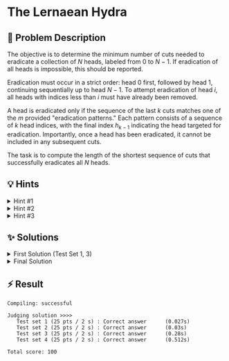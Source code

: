 # The Lernaean Hydra

## 📝 Problem Description
The objective is to determine the minimum number of cuts needed to eradicate a collection of $N$ heads, labeled from $0$ to $N-1$. If eradication of all heads is impossible, this should be reported.

Eradication must occur in a strict order: head $0$ first, followed by head $1$, continuing sequentially up to head $N-1$. To attempt eradication of head $i$, all heads with indices less than $i$ must have already been removed.

A head is eradicated only if the sequence of the last $k$ cuts matches one of the $m$ provided "eradication patterns." Each pattern consists of a sequence of $k$ head indices, with the final index $h_{k-1}$ indicating the head targeted for eradication. Importantly, once a head has been eradicated, it cannot be included in any subsequent cuts.

The task is to compute the length of the shortest sequence of cuts that successfully eradicates all $N$ heads.

## 💡 Hints

<details>

<summary>Hint #1</summary>

The problem specifies a strict order for eradicating the heads: $0, 1, \dots, N-1$. The process of eradicating head $i$ can only begin after head $i-1$ is gone. This sequential nature suggests that you can build the solution step-by-step, solving for one head at a time. Think about what information you need to carry over from the successful eradication of head $i-1$ to calculate the cost of eradicating head $i$.
</details>

<details>

<summary>Hint #2</summary>

Take a closer look at the input constraints: the problem provides values like the maximum number of times a head may appear in patterns, and the maximum pattern length $k$ is quite small. These "strange" constraints are not typical for most algorithms, and often hint towards a specific approach. What kind of algorithm is well-suited for problems with small pattern sizes and restrictions on repeated elements? Try to connect these observations to a technique that can efficiently handle such state transitions and overlapping subproblems.

</details>

<details>

<summary>Hint #3</summary>

This problem is a perfect fit for Dynamic Programming. Let's define a DP state. A natural choice is $DP(i, p)$, representing the minimum total cuts to eradicate all heads up to and including head $i$, with the eradication of head $i$ being accomplished using pattern $p$.

To compute $DP(i, p_{\text{current}})$, you would transition from a state for the previous head, $(i-1, p_{\text{previous}})$. The number of additional cuts required for this transition depends on the overlap between the end of the cut sequence for $p_{\text{previous}}$ and the beginning of the pattern $p_{\text{current}}$. A larger overlap means fewer new cuts are needed. A critical detail is to always verify that any new, non-overlapping cuts do not involve heads that have already been eradicated.

</details>

## ✨ Solutions

<details>

<summary>First Solution (Test Set 1, 3)</summary>

When reading the problem we can realize that some “**strange**” inputs are given. E.g. usually the “*maximum number of times a head may appear*” $d$ is not something that many algorithms would need. 
After some thinking we can stumble upon **Dynamic Programming**.
(I know, this is not the best way but it works… sometimes….)

When experimenting with different DP Dimensions it is quite clear that one dimension $i$ needs to be **the index of current head we are trying to kill**. <br />
This is especially apparent because of the statement “*… that (and only that!) particular head is eradicated if and only if all heads j < i have been eradicated*”. This means that we have to kill the heads from left to right one by one, which makes it very appealing to choose one of our DP Dimensions for that

Additionally it might be appealing to model the last $k$ cuts we performed as DP Dimensions. However, as $k \leq 10$, this will **explode** if we add $10$ dimensions each of size $n = 10^3$.
Therefore, after some thinking we can come up with the following **DP Dimensions**:

- $i$: The index of the head we are trying to kill
- $p$: The pattern for this head we are trying to use to kill the head

**Note**: We can efficiently get the pattern for each head by accordingly “storing” them in a 3D Vector while we parse the input.

Naturally the **values of this DP will give the number of cuts**, we need to perform to kill the head $i$ (and therefore also all previous heads) using pattern $p$.

For our **Base Case**, we can realize that the first head will **always require** $k$ cuts, as we can not use any previous cuts, as there have not been any previous cuts. Therefore we will initialize our DP as `dp[0][p] = k` for all patterns `p` the first head can be killed with.
**Note**: As we want to minimize the number of cuts, we will initialize all entries with $\infty$ (invalid) and only enter valid values one we reach them

For the **Recursive Case**, we can then calculate the entry `dp[i][p]` as follows.

1. Check if the pattern `p` can be executed **individually** (ignoring any previous cuts). 
This is **not always the case**, as `p` **might contain a head** `h` **we have already killed** `h < i` which is not allowed (”*Once a head has been eradicated, it cannot be cut anymore*”).
If we can execute it individually the previous pattern `p_prev` does not matter, so we simply take the previous pattern and add the length `k` of the current pattern `p` to it: 

    `dp[i][p] = std::min(dp[i][p], dp[i-1][prev_p] + k)`
    
    **Intuition**: We do not have to use the previous cuts we made. We can just ignore them and execute the entire pattern `p` and kill the current head `i` using that (or at least try) in that case we need to perform `k` cuts for the pattern. Therefore we just take the minimum number of cuts from the previous head `dp[i-1][prev_p]` and add `k` (as we do not care about the previous pattern)
    
2. Check if we can **reuse/match** part of the pattern `p` with any of the **previous patterns** `prev_p` from the last head `i-1`.
For this we can will simply compare the current pattern `p` to all previous patterns `prev_p` from the last head `i-1`. At each head we will test if there is any match between them by considering all possible number of matches `n_matches` from `1` to `k-1`. 
    
    We will then simply **loop over the patterns to check if they match** <br />
    This might seem inefficient but as the patterns are relatively small and we only have a few patterns per head this is fine
    
    When a match with `n_matches` is found, we can simply update our DP entry as: 

    `dp[i][p] = std::min(dp[i][p], dp[i-1][prev_p] + k - n_matches)`

    Note the only thing that really changed here in comparison to 1., is that we subtract `n_matches` because we were able to reuse `n_matches` cuts from the previous pattern `p_prev`
    
**Note**: We also always have to check if `p_prev` itself was possible. If not we can not continue of of it

Implementing this will already yield a couple of points but there is still a bug in this code.

### Code
```cpp
#include <iostream>
#include <vector>
#include <unordered_map>
#include <limits>
#include <cmath>

typedef std::vector<int> VI;
typedef std::vector<VI> VVI;
typedef std::vector<VVI> VVVI;

typedef std::vector<long> VL;
typedef std::vector<VL> VVL;


// Each pattern can only be used once
// To kill head i, all heads j < i need to be killed before

// Last Cut as DP dimension -> not feasible as there are n possibilities and in the end we would have to store n^9


const long INF = std::numeric_limits<long>::max();

void solve() {
  // ===== READ INPUT =====
  int n, m, k, d; std::cin >> n >> m >> k >> d;
  
  VVVI head_to_patterns(n);
  VI head_to_num_patterns(n, 0);
  for(int i = 0; i < m; ++i) {
    // Read Pattern i
    std::vector<int> pattern; pattern.reserve(k);
    for(int j = 0; j < k; ++j) {
      int h; std::cin >> h; 
      pattern.push_back(h);
    }
    
    // Store Pattern i for the according head
    head_to_patterns[pattern[k-1]].push_back(pattern);
    head_to_num_patterns[pattern[k-1]]++;
  }

  // ===== SOLVE =====
  VVL dp(n, VL(d, std::numeric_limits<long>::max()));
  
  // Initialize DP table for the first head
  for(int p = 0; p < head_to_num_patterns[0]; ++p) {
    dp[0][p] = k;
  }
  
  for(int i = 1; i < n; ++i) {
    for(int p = 0; p < head_to_num_patterns[i]; ++p) {
      // Check if it would be possible to execute the pattern individually
      bool possible = true;
      for(int h = 0; h < k; ++h) {
        if(head_to_patterns[i][p][h] < i) { 
          possible = false;
          break;
        }
      }
      
      // Check if there is any match between the current pattern p and any previous pattern prev_p
      for(int prev_p = 0; prev_p < head_to_num_patterns[i-1]; ++prev_p) {
        // Check if the previous pattern was even possible
        if(dp[i-1][prev_p] == INF) { continue; }
        
        // Check for 1 matching cut
        if(head_to_patterns[i-1][prev_p][k-1] == head_to_patterns[i][p][0]) {
          dp[i][p] = std::min(dp[i][p], dp[i-1][prev_p] + k - 1);
        }
        
        // Check for 2 matching cuts
        if(k > 2) {
          if(head_to_patterns[i-1][prev_p][k-1] == head_to_patterns[i][p][1] &&
             head_to_patterns[i-1][prev_p][k-2] == head_to_patterns[i][p][0]
          ) {
            dp[i][p] = std::min(dp[i][p], dp[i-1][prev_p] + k - 2);
          }
        }
      }
      
      // If it was possible to kill using only the pattern check if that is better
      if(possible) {
        for(int prev_p = 0; prev_p < head_to_num_patterns[i-1]; ++prev_p) {
          // Check if the previous pattern was even possible
          if(dp[i-1][prev_p] == INF) { continue; }
          
          dp[i][p] = std::min(dp[i][p], dp[i-1][prev_p] + k);
        }
      }
    }
  }
  
  // Find minimum cuts to kill the last head
  long min_cuts = std::numeric_limits<long>::max();
  for(int p = 0; p < head_to_num_patterns[n-1]; ++p) {
    min_cuts = std::min(min_cuts, dp[n-1][p]);
  }
  
  // ===== OUTPUT =====
  if(min_cuts == std::numeric_limits<long>::max()) {
    std::cout << "Impossible!" << std::endl;
  } else {
    std::cout << min_cuts << std::endl;
  }
}

int main() {
  std::ios_base::sync_with_stdio(false);
  
  int n_tests; std::cin >> n_tests;
  while(n_tests--) { solve(); }
}
```

</details>

<details>

<summary>Final Solution</summary>

The main **oversight** in the first solution was that even after matching the first `n_matches` cuts to the previous pattern `prev_p` there **might remain cuts that are not allowed**, because the corresponding heads we try to cut are already killed (`h < i`).

Therefore, **after matching patterns**, we still need to **validate**, if the remaining cuts are possible/valid.

This corrects the code and solves all test cases.

### Code
```cpp
#include <iostream>
#include <vector>
#include <limits>
#include <algorithm>

typedef std::vector<int> VI;
typedef std::vector<VI> VVI;
typedef std::vector<VVI> VVVI;

typedef std::vector<long> VL;
typedef std::vector<VL> VVL;

const long INF = std::numeric_limits<long>::max();

// Function to calculate overlap between two patterns
int calculate_overlap(const VI &a, const VI &b, int k) {
    for (int o = k; o >= 0; --o) { // Try overlaps of size o from k down to 0
        bool valid = true;
        for (int i = 0; i < o; ++i) {
            if (a[k - o + i] != b[i]) {
                valid = false;
                break;
            }
        }
        if (valid) return o;
    }
    return 0;
}

void solve() {
    // ===== READ INPUT =====
    int n, m, k, d;
    std::cin >> n >> m >> k >> d;

    VVVI head_to_patterns(n);
    VI head_to_num_patterns(n, 0);
    for (int i = 0; i < m; ++i) {
        // Read Pattern i
        std::vector<int> pattern(k);
        for (int j = 0; j < k; ++j) {
            std::cin >> pattern[j];
        }

        // Store Pattern i for the appropriate head
        head_to_patterns[pattern[k - 1]].push_back(pattern);
        head_to_num_patterns[pattern[k - 1]]++;
    }

    // ===== SOLVE =====
    // Current Head i x Current Pattern p to kill Head i
    VVL dp(n, VL(d, INF));

    // Initialize DP table for the first head
    for (int p = 0; p < head_to_num_patterns[0]; ++p) {
        dp[0][p] = k; // All patterns take k cuts initially
    }

    // Fill remaining entries
    for (int i = 1; i < n; ++i) {
        for (int p = 0; p < head_to_num_patterns[i]; ++p) {
            const VI &current_pattern = head_to_patterns[i][p];

            // Check if the pattern can independently eradicate the current head
            bool possible = true;
            for (int h = 0; h < k; ++h) {
                if (current_pattern[h] < i) {
                    possible = false;
                    break;
                }
            }

            // Update entry for the current head when no overlap is considered
            if (possible) {
                for (int prev_p = 0; prev_p < head_to_num_patterns[i - 1]; ++prev_p) {
                    if (dp[i - 1][prev_p] == INF) continue; // Skip unreachable states
                    
                    dp[i][p] = std::min(dp[i][p], dp[i - 1][prev_p] + k);
                }
            }

            // Check overlaps between the current pattern and all patterns of the previous head
            for (int prev_p = 0; prev_p < head_to_num_patterns[i - 1]; ++prev_p) {
                if (dp[i - 1][prev_p] == INF) continue; // Skip unreachable states

                const VI &prev_pattern = head_to_patterns[i - 1][prev_p];
                int o = calculate_overlap(prev_pattern, current_pattern, k);

                // Check if the overlap forms a valid transition
                bool valid = true;
                for (int h = o; h < k; ++h) {
                    if (current_pattern[h] < i) {
                        valid = false;
                        break;
                    }
                }

                // Update DP table for valid transitions
                if (valid) {
                    dp[i][p] = std::min(dp[i][p], dp[i - 1][prev_p] + k - o);
                }
            }
        }
    }

    // Find the minimum cuts to kill the last head
    long min_cuts = INF;
    for (int p = 0; p < head_to_num_patterns[n - 1]; ++p) {
        min_cuts = std::min(min_cuts, dp[n - 1][p]);
    }

    // ===== OUTPUT =====
    if (min_cuts == INF) {
        std::cout << "Impossible!\n";
    } else {
        std::cout << min_cuts << "\n";
    }
}

int main() {
    std::ios_base::sync_with_stdio(false);

    int t;
    std::cin >> t;
    while (t--) {
        solve();
    }
    return 0;
}

```
</details>

## ⚡ Result

```plaintext
Compiling: successful

Judging solution >>>>
   Test set 1 (25 pts / 2 s) : Correct answer      (0.027s)
   Test set 2 (25 pts / 2 s) : Correct answer      (0.03s)
   Test set 3 (25 pts / 2 s) : Correct answer      (0.28s)
   Test set 4 (25 pts / 2 s) : Correct answer      (0.512s)

Total score: 100
```